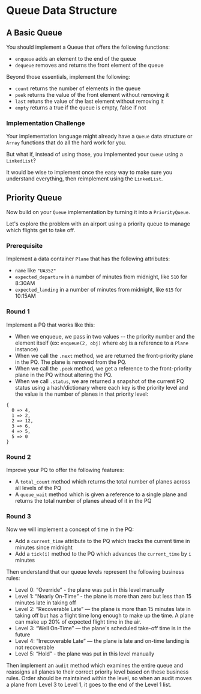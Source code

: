 # Queue Data Structure

## A Basic Queue

You should implement a Queue that offers the following functions:

* `enqueue` adds an element to the end of the queue
* `dequeue` removes and returns the front element of the queue

Beyond those essentials, implement the following:

* `count` returns the number of elements in the queue
* `peek` returns the value of the front element without removing it
* `last` retuns the value of the last element without removing it
* `empty` returns a true if the queue is empty, false if not

### Implementation Challenge

Your implementation language might already have a `Queue` data structure or `Array` functions that do all the hard work for you.

But what if, instead of using those, you implemented your `Queue` using a `LinkedList`?

It would be wise to implement once the easy way to make sure you understand everything, then reimplement using the `LinkedList`.

## Priority Queue

Now build on your `Queue` implementation by turning it into a `PriorityQueue`.

Let's explore the problem with an airport using a priority queue to manage which flights get to take off.

### Prerequisite

Implement a data container `Plane` that has the following attributes:

* `name` like `"UA352"`
* `expected_departure` in a number of minutes from midnight, like `510` for 8:30AM
* `expected_landing` in a number of minutes from midnight, like `615` for 10:15AM

### Round 1

Implement a PQ that works like this:

* When we enqueue, we pass in two values -- the priority number and the element itself (ex: `enqueue(2, obj)` where `obj` is a reference to a `Plane` instance)
* When we call the `.next` method, we are returned the front-priority plane in the PQ. The plane is removed from the PQ.
* When we call the `.peek` method, we get a reference to the front-priority plane in the PQ without altering the PQ.
* When we call `.status`, we are returned a snapshot of the current PQ status using a hash/dictionary where each key is the priority level and the value is the number of planes in that priority level:

```
{
  0 => 4,
  1 => 2,
  2 => 12,
  3 => 6,
  4 => 5,
  5 => 0
}
```

### Round 2

Improve your PQ to offer the following features:

* A `total_count` method which returns the total number of planes across all levels of the PQ
* A `queue_wait` method which is given a reference to a single plane and returns the total number of planes ahead of it in the PQ

### Round 3

Now we will implement a concept of time in the PQ:

* Add a `current_time` attribute to the PQ which tracks the current time in minutes since midnight
* Add a `tick(i)` method to the PQ which advances the `current_time` by `i` minutes

Then understand that our queue levels represent the following business rules:

- Level 0: “Override” - the plane was put in this level manually
- Level 1: “Nearly On-Time” - the plane is more than zero but less than 15 minutes late in taking off
- Level 2: “Recoverable Late” — the plane is more than 15 minutes late in taking off but has a flight time long enough to make up the time. A plane can make up 20% of expected flight time in the air.
- Level 3: “Well On-Time” — the plane's scheduled take-off time is in the future
- Level 4: “Irrecoverable Late” — the plane is late and on-time landing is not recoverable
- Level 5: “Hold” - the plane was put in this level manually

Then implement an `audit` method which examines the entire queue and reassigns all planes to their correct priority level based on these business rules. Order should be maintained within the level, so when an audit moves a plane from Level 3 to Level 1, it goes to the end of the Level 1 list.